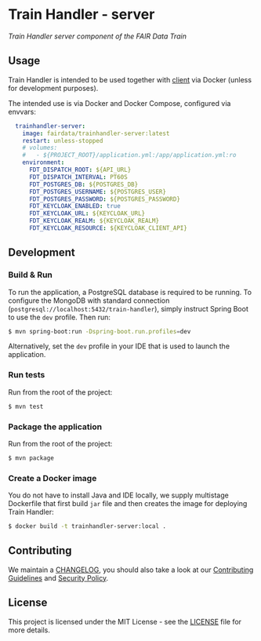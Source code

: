 # Train Handler - server

*Train Handler server component of the FAIR Data Train*

## Usage

Train Handler is intended to be used together with [client](https://github.com/FAIRDataTeam/TrainHandler-client) via Docker (unless for development purposes).

The intended use is via Docker and Docker Compose, configured via envvars:

```yaml
  trainhandler-server:
    image: fairdata/trainhandler-server:latest
    restart: unless-stopped
    # volumes:
    #   - ${PROJECT_ROOT}/application.yml:/app/application.yml:ro
    environment:
      FDT_DISPATCH_ROOT: ${API_URL}
      FDT_DISPATCH_INTERVAL: PT60S
      FDT_POSTGRES_DB: ${POSTGRES_DB}
      FDT_POSTGRES_USERNAME: ${POSTGRES_USER}
      FDT_POSTGRES_PASSWORD: ${POSTGRES_PASSWORD}
      FDT_KEYCLOAK_ENABLED: true
      FDT_KEYCLOAK_URL: ${KEYCLOAK_URL}
      FDT_KEYCLOAK_REALM: ${KEYCLOAK_REALM}
      FDT_KEYCLOAK_RESOURCE: ${KEYCLOAK_CLIENT_API}
```

## Development

### Build & Run

To run the application, a PostgreSQL database is required to be running. To configure the MongoDB with standard
connection (`postgresql://localhost:5432/train-handler`), simply instruct Spring Boot to use the `dev` profile. Then run:

```bash
$ mvn spring-boot:run -Dspring-boot.run.profiles=dev
```

Alternatively, set the `dev` profile in your IDE that is used to launch the application.

### Run tests

Run from the root of the project:

```bash
$ mvn test
```

### Package the application

Run from the root of the project:

```bash
$ mvn package
```

### Create a Docker image

You do not have to install Java and IDE locally, we supply multistage Dockerfile that first 
build `jar` file and then creates the image for deploying Train Handler:

```bash
$ docker build -t trainhandler-server:local .
```

## Contributing

We maintain a [CHANGELOG](CHANGELOG.md), you should also take a look at our [Contributing Guidelines](CONTRIBUTING.md)
and [Security Policy](SECURITY.md).

## License

This project is licensed under the MIT License - see the [LICENSE](LICENSE) file for more details.
